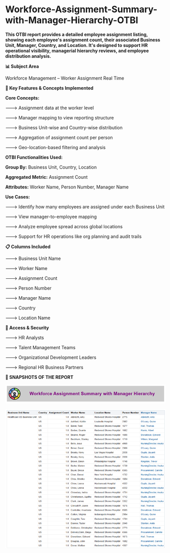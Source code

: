 # Workforce-Assignment-Summary-with-Manager-Hierarchy-OTBI

**This OTBI report provides a detailed employee assignment listing, showing each employee's assignment count, their associated Business Unit, Manager, Country, and Location. It's designed to support HR operational visibility, managerial hierarchy reviews, and employee distribution analysis.**

**📊 Subject Area**

Workforce Management – Worker Assignment Real Time


**🧠 Key Features & Concepts Implemented**

**Core Concepts:**

---> Assignment data at the worker level

---> Manager mapping to view reporting structure

---> Business Unit-wise and Country-wise distribution

---> Aggregation of assignment count per person

---> Geo-location-based filtering and analysis

**OTBI Functionalities Used:**

**Group By:** Business Unit, Country, Location

**Aggregated Metric:** Assignment Count

**Attributes:** Worker Name, Person Number, Manager Name

**Use Cases:**

---> Identify how many employees are assigned under each Business Unit

---> View manager-to-employee mapping

---> Analyze employee spread across global locations

---> Support for HR operations like org planning and audit trails


**📋 Columns Included**


---> Business Unit Name

---> Worker Name

---> Assignment Count

---> Person Number

---> Manager Name

---> Country

---> Location Name


**🔐 Access & Security**


---> HR Analysts

---> Talent Management Teams

---> Organizational Development Leaders

---> Regional HR Business Partners



**📱 SNAPSHOTS OF THE REPORT**


![img_alt](https://github.com/Jay-reddy-adv/Workforce-Assignment-Summary-with-Manager-Hierarchy---OTBI/blob/1dad15f6639a535fcf907498ccdb49bc7148d3b9/Title.png)


![img_alt](https://github.com/Jay-reddy-adv/Workforce-Assignment-Summary-with-Manager-Hierarchy---OTBI/blob/1dad15f6639a535fcf907498ccdb49bc7148d3b9/Table.png)


















